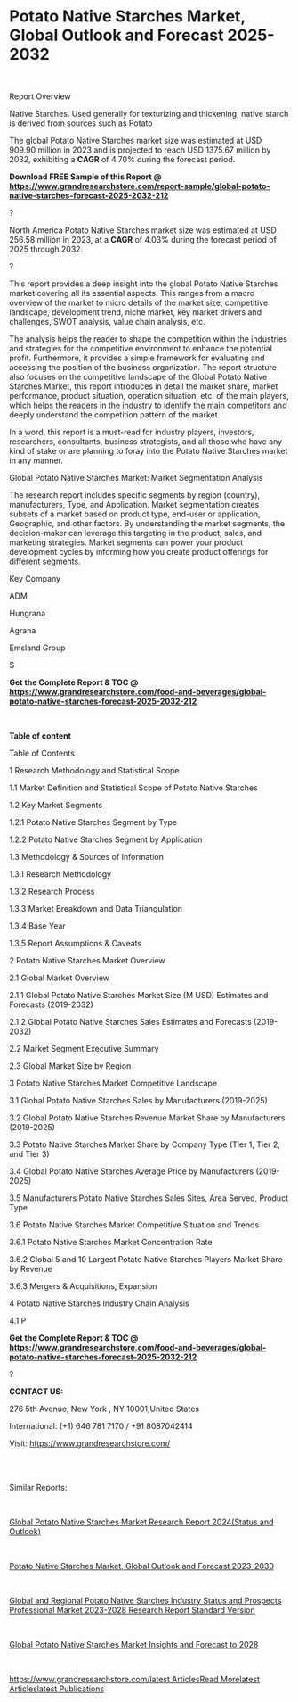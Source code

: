 <h1>Potato Native Starches Market, Global Outlook and Forecast 2025-2032</h1><br/><p>Report Overview</p>
 
 
 
 <p>Native Starches. Used generally for texturizing and thickening, native starch is derived from sources such as Potato</p>
 
 
 
 <p>The global Potato Native Starches market size was estimated at USD 909.90 million in 2023 and is projected to reach USD 1375.67 million by 2032, exhibiting a <strong>CAGR</strong> of 4.70% during the forecast period.</p>
 
 
 
 <div><b>Download FREE Sample of this Report @ <a href="https://www.grandresearchstore.com/report-sample/global-potato-native-starches-forecast-2025-2032-212">https://www.grandresearchstore.com/report-sample/global-potato-native-starches-forecast-2025-2032-212</a></b></div>
 
 
 
 <p>? </p>
 
 
 
 <p>North America Potato Native Starches market size was estimated at USD 256.58 million in 2023, at a <strong>CAGR</strong> of 4.03% during the forecast period of 2025 through 2032.</p>
 
 
 
 <p>? </p>
 
 
 
 <p>This report provides a deep insight into the global Potato Native Starches market covering all its essential aspects. This ranges from a macro overview of the market to micro details of the market size, competitive landscape, development trend, niche market, key market drivers and challenges, SWOT analysis, value chain analysis, etc.</p>
 
 
 
 <p>The analysis helps the reader to shape the competition within the industries and strategies for the competitive environment to enhance the potential profit. Furthermore, it provides a simple framework for evaluating and accessing the position of the business organization. The report structure also focuses on the competitive landscape of the Global Potato Native Starches Market, this report introduces in detail the market share, market performance, product situation, operation situation, etc. of the main players, which helps the readers in the industry to identify the main competitors and deeply understand the competition pattern of the market.</p>
 
 
 
 <p>In a word, this report is a must-read for industry players, investors, researchers, consultants, business strategists, and all those who have any kind of stake or are planning to foray into the Potato Native Starches market in any manner.</p>
 
 
 
 <p>Global Potato Native Starches Market: Market Segmentation Analysis</p>
 
 
 
 <p>The research report includes specific segments by region (country), manufacturers, Type, and Application. Market segmentation creates subsets of a market based on product type, end-user or application, Geographic, and other factors. By understanding the market segments, the decision-maker can leverage this targeting in the product, sales, and marketing strategies. Market segments can power your product development cycles by informing how you create product offerings for different segments.</p>
 
 
 
 <p>Key Company</p>
 
 
 
 <p>ADM</p>
 
 
 
 <p>Hungrana</p>
 
 
 
 <p>Agrana</p>
 
 
 
 <p>Emsland Group</p>
 
 
 
 <p>S</p>
 
 
 
 <div><b>Get the Complete Report & TOC @ <a href="https://www.grandresearchstore.com/food-and-beverages/global-potato-native-starches-forecast-2025-2032-212">https://www.grandresearchstore.com/food-and-beverages/global-potato-native-starches-forecast-2025-2032-212</a></b></div>
 
 
 
 <p><br />
 
 <b>Table of content</b></p>
 
 
 
 <p>Table of Contents<br />
 
 1 Research Methodology and Statistical Scope<br />
 
 1.1 Market Definition and Statistical Scope of Potato Native Starches<br />
 
 1.2 Key Market Segments<br />
 
 1.2.1 Potato Native Starches Segment by Type<br />
 
 1.2.2 Potato Native Starches Segment by Application<br />
 
 1.3 Methodology & Sources of Information<br />
 
 1.3.1 Research Methodology<br />
 
 1.3.2 Research Process<br />
 
 1.3.3 Market Breakdown and Data Triangulation<br />
 
 1.3.4 Base Year<br />
 
 1.3.5 Report Assumptions & Caveats<br />
 
 2 Potato Native Starches Market Overview<br />
 
 2.1 Global Market Overview<br />
 
 2.1.1 Global Potato Native Starches Market Size (M USD) Estimates and Forecasts (2019-2032)<br />
 
 2.1.2 Global Potato Native Starches Sales Estimates and Forecasts (2019-2032)<br />
 
 2.2 Market Segment Executive Summary<br />
 
 2.3 Global Market Size by Region<br />
 
 3 Potato Native Starches Market Competitive Landscape<br />
 
 3.1 Global Potato Native Starches Sales by Manufacturers (2019-2025)<br />
 
 3.2 Global Potato Native Starches Revenue Market Share by Manufacturers (2019-2025)<br />
 
 3.3 Potato Native Starches Market Share by Company Type (Tier 1, Tier 2, and Tier 3)<br />
 
 3.4 Global Potato Native Starches Average Price by Manufacturers (2019-2025)<br />
 
 3.5 Manufacturers Potato Native Starches Sales Sites, Area Served, Product Type<br />
 
 3.6 Potato Native Starches Market Competitive Situation and Trends<br />
 
 3.6.1 Potato Native Starches Market Concentration Rate<br />
 
 3.6.2 Global 5 and 10 Largest Potato Native Starches Players Market Share by Revenue<br />
 
 3.6.3 Mergers & Acquisitions, Expansion<br />
 
 4 Potato Native Starches Industry Chain Analysis<br />
 
 4.1 P</p>
 
 
 
 <div><b>Get the Complete Report & TOC @ <a href="https://www.grandresearchstore.com/food-and-beverages/global-potato-native-starches-forecast-2025-2032-212">https://www.grandresearchstore.com/food-and-beverages/global-potato-native-starches-forecast-2025-2032-212</a></b></div>
 
 
 
 <p>? </p>
 
 
 
 <p><b>CONTACT US:</b><br />
 
 276 5th Avenue, New York , NY 10001,United States<br />
 
 International: (+1) 646 781 7170 / +91 8087042414<br />
 
 Visit: <a href="https://www.grandresearchstore.com/">https://www.grandresearchstore.com/</a><br />
 
 <br />
 
 <br />
 
 Similar Reports:<br />
 
 <br />
 
 <a href="https://www.grandresearchstore.com/food-and-beverages/global-potato-native-starches-2024-580">Global Potato Native Starches Market Research Report 2024(Status and Outlook)</a><br />
 
 <br />
 
 <a href="https://www.grandresearchstore.com/food-and-beverages/global-potato-native-starches-forecast-2023-2030-326">Potato Native Starches Market, Global Outlook and Forecast 2023-2030</a><br />
 
 <br />
 
 <a href="https://www.grandresearchstore.com/food-and-beverages/global-regional-potato-native-starches-2023-2028-596">Global and Regional Potato Native Starches Industry Status and Prospects Professional Market 2023-2028 Research Report Standard Version</a><br />
 
 <br />
 
 <a href="https://www.grandresearchstore.com/food-and-beverages/global-potato-native-starches-2028-205">Global Potato Native Starches Market Insights and Forecast to 2028</a><br />
 
 <br />
 
 <a href="https://gyeongbokgung.com">https://www.grandresearchstore.com/</a><a href="https://hallyeomaritime.com">latest Articles</a><a href="https://jingwansa.com">Read More</a><a href="https://nguoiviet.jp/">latest Articles</a><a href="https://www.intelmarketresearch.com/">latest Publications</a></p>